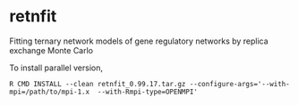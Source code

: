 # retnfit
Fitting ternary network models of gene regulatory networks by replica exchange Monte Carlo

To install parallel version,
```
R CMD INSTALL --clean retnfit_0.99.17.tar.gz --configure-args='--with-mpi=/path/to/mpi-1.x  --with-Rmpi-type=OPENMPI'
```
